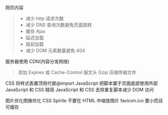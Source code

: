 网页内容

> * 减少 http 请求次数
> * 减少 DNS 查询次数避免页面跳转
> * 缓存 Ajax
> * 延迟加载
> * 提前加载
> * 减少 DOM 元素数量避免 404

服务器使用 CDN(内容分发网络)

> 添加 Expires 或 Cache-Control 报文头
> Gzip 压缩传输文件

CSS
将样式表置顶用代替@import
JavaScript
把脚本置于页面底部使用外部 JavaScript 和 CSS
精简 JavaScript 和 CSS
去除重复脚本减少 DOM 访问

图片优化图像优化 CSS Spirite
不要在 HTML 中缩放图片
favicon.ico 要小而且可缓存
